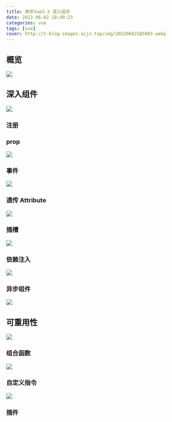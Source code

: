 ```yaml
---
title: 再学Vue3-3 深入组件
date: 2022-06-02 18:49:23
categories: vue
tags: [vue]
cover: http://t-blog-images.aijs.top/img/20220602185003.webp
---
```


## 概览

![](http://t-blog-images.aijs.top/img/20220602185624.webp)

## 深入组件
![](http://t-blog-images.aijs.top/img/20220602193405.webp)
### 注册

### prop

![](http://t-blog-images.aijs.top/img/20220602193158.webp)

### 事件

![](http://t-blog-images.aijs.top/img/20220602193205.webp)

### 透传 Attribute

![](http://t-blog-images.aijs.top/img/20220602193213.webp)

### 插槽

![](http://t-blog-images.aijs.top/img/20220602193228.webp)

### 依赖注入

![](http://t-blog-images.aijs.top/img/20220602193235.webp)

### 异步组件

![](http://t-blog-images.aijs.top/img/20220602193244.webp)

## 可重用性
![](http://t-blog-images.aijs.top/img/20220602193659.webp)

### 组合函数
![](http://t-blog-images.aijs.top/img/20220602193738.webp)
### 自定义指令
![](http://t-blog-images.aijs.top/img/20220602193751.webp)

### 插件

